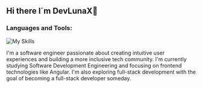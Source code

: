## Hi there I´m DevLunaX👋


  ### Languages and Tools:
  
  ![My Skills](https://skillicons.dev/icons?i=js,ts,angular,html,css,git)
 
  
  I'm a software engineer passionate about creating intuitive user experiences and building a more inclusive tech community. 
  I'm currently studying Software Development Engineering and focusing on frontend technologies like Angular. 
  I'm also exploring full-stack development with the goal of becoming a full-stack developer someday.

